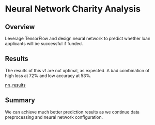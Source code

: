 # Neural Network Charity Analysis

## Overview 

Leverage TensorFlow and design neural network to predict whether loan applicants will be successful if funded.

## Results

The results of this v1 are not optimal, as expected. A bad combination of high loss at 72% and low accuracy at 53%. 

[nn_results](!https://github.com/krisnagoda/Neural_Network_Charity_Analysis/blob/a0c6a1120dd89a31ab2f65d9b3a33666950c3937/nn_results.png)

## Summary

We can achieve much better prediction results as we continue data preprocessing and neural network configuration.
